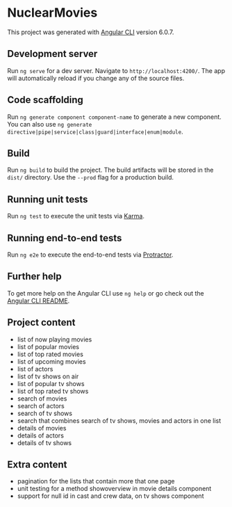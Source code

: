 # NuclearMovies

This project was generated with [Angular CLI](https://github.com/angular/angular-cli) version 6.0.7.

## Development server

Run `ng serve` for a dev server. Navigate to `http://localhost:4200/`. The app will automatically reload if you change any of the source files.

## Code scaffolding

Run `ng generate component component-name` to generate a new component. You can also use `ng generate directive|pipe|service|class|guard|interface|enum|module`.

## Build

Run `ng build` to build the project. The build artifacts will be stored in the `dist/` directory. Use the `--prod` flag for a production build.

## Running unit tests

Run `ng test` to execute the unit tests via [Karma](https://karma-runner.github.io).

## Running end-to-end tests

Run `ng e2e` to execute the end-to-end tests via [Protractor](http://www.protractortest.org/).

## Further help

To get more help on the Angular CLI use `ng help` or go check out the [Angular CLI README](https://github.com/angular/angular-cli/blob/master/README.md).

## Project content

- list of now playing movies
- list of popular movies 
- list of top rated movies
- list of upcoming movies
- list of actors
- list of tv shows on air
- list of popular tv shows
- list of top rated tv shows
- search of movies
- search of actors
- search of tv shows
- search that combines search of tv shows, movies and actors in one list
- details of movies
- details of actors
- details of tv shows

## Extra content

- pagination for the lists that contain more that one page 
- unit testing for a method showoverview in movie details component
- support for null id in cast and crew data, on tv shows component



